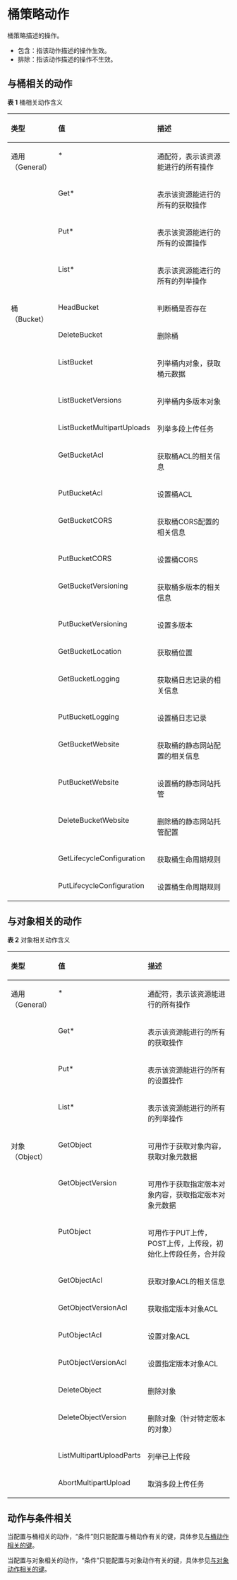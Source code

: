 # 桶策略动作<a name="obs_03_0051"></a>

桶策略描述的操作。

-   包含：指该动作描述的操作生效。
-   排除：指该动作描述的操作不生效。

## 与桶相关的动作<a name="section88267409555"></a>

**表 1**  桶相关动作含义

<a name="table920323804812"></a>
<table><thead align="left"><tr id="row2209143874812"><th class="cellrowborder" valign="top" width="16.16%" id="mcps1.2.4.1.1"><p id="p121253813485"><a name="p121253813485"></a><a name="p121253813485"></a>类型</p>
</th>
<th class="cellrowborder" valign="top" width="30.3%" id="mcps1.2.4.1.2"><p id="p121419386482"><a name="p121419386482"></a><a name="p121419386482"></a>值</p>
</th>
<th class="cellrowborder" valign="top" width="53.54%" id="mcps1.2.4.1.3"><p id="p19217123812487"><a name="p19217123812487"></a><a name="p19217123812487"></a>描述</p>
</th>
</tr>
</thead>
<tbody><tr id="row1217738114810"><td class="cellrowborder" rowspan="4" valign="top" width="16.16%" headers="mcps1.2.4.1.1 "><p id="p112208381483"><a name="p112208381483"></a><a name="p112208381483"></a>通用（General）</p>
</td>
<td class="cellrowborder" valign="top" width="30.3%" headers="mcps1.2.4.1.2 "><p id="p022283814480"><a name="p022283814480"></a><a name="p022283814480"></a>*</p>
</td>
<td class="cellrowborder" valign="top" width="53.54%" headers="mcps1.2.4.1.3 "><p id="p19225038104814"><a name="p19225038104814"></a><a name="p19225038104814"></a>通配符，表示该资源能进行的所有操作</p>
</td>
</tr>
<tr id="row1222613385483"><td class="cellrowborder" valign="top" headers="mcps1.2.4.1.1 "><p id="p202271238114813"><a name="p202271238114813"></a><a name="p202271238114813"></a>Get*</p>
</td>
<td class="cellrowborder" valign="top" headers="mcps1.2.4.1.2 "><p id="p222812386488"><a name="p222812386488"></a><a name="p222812386488"></a>表示该资源能进行的所有的获取操作</p>
</td>
</tr>
<tr id="row1423013874812"><td class="cellrowborder" valign="top" headers="mcps1.2.4.1.1 "><p id="p1023013844815"><a name="p1023013844815"></a><a name="p1023013844815"></a>Put*</p>
</td>
<td class="cellrowborder" valign="top" headers="mcps1.2.4.1.2 "><p id="p5232163814483"><a name="p5232163814483"></a><a name="p5232163814483"></a>表示该资源能进行的所有的设置操作</p>
</td>
</tr>
<tr id="row223433816489"><td class="cellrowborder" valign="top" headers="mcps1.2.4.1.1 "><p id="p1023513844812"><a name="p1023513844812"></a><a name="p1023513844812"></a>List*</p>
</td>
<td class="cellrowborder" valign="top" headers="mcps1.2.4.1.2 "><p id="p1723523834818"><a name="p1723523834818"></a><a name="p1723523834818"></a>表示该资源能进行的所有的列举操作</p>
</td>
</tr>
<tr id="row19236438174819"><td class="cellrowborder" rowspan="19" valign="top" width="16.16%" headers="mcps1.2.4.1.1 "><p id="p1423973844812"><a name="p1423973844812"></a><a name="p1423973844812"></a>桶（Bucket）</p>
</td>
<td class="cellrowborder" valign="top" width="30.3%" headers="mcps1.2.4.1.2 "><p id="p16537182819490"><a name="p16537182819490"></a><a name="p16537182819490"></a>HeadBucket</p>
</td>
<td class="cellrowborder" valign="top" width="53.54%" headers="mcps1.2.4.1.3 "><p id="p15536132812494"><a name="p15536132812494"></a><a name="p15536132812494"></a>判断桶是否存在</p>
</td>
</tr>
<tr id="row9558182318498"><td class="cellrowborder" valign="top" headers="mcps1.2.4.1.1 "><p id="p72401338154812"><a name="p72401338154812"></a><a name="p72401338154812"></a>DeleteBucket</p>
</td>
<td class="cellrowborder" valign="top" headers="mcps1.2.4.1.2 "><p id="p8240103874817"><a name="p8240103874817"></a><a name="p8240103874817"></a>删除桶</p>
</td>
</tr>
<tr id="row1124217389489"><td class="cellrowborder" valign="top" headers="mcps1.2.4.1.1 "><p id="p22425389484"><a name="p22425389484"></a><a name="p22425389484"></a>ListBucket</p>
</td>
<td class="cellrowborder" valign="top" headers="mcps1.2.4.1.2 "><p id="p1824533813486"><a name="p1824533813486"></a><a name="p1824533813486"></a>列举桶内对象，获取桶元数据</p>
</td>
</tr>
<tr id="row15246183864820"><td class="cellrowborder" valign="top" headers="mcps1.2.4.1.1 "><p id="p14247538104817"><a name="p14247538104817"></a><a name="p14247538104817"></a>ListBucketVersions</p>
</td>
<td class="cellrowborder" valign="top" headers="mcps1.2.4.1.2 "><p id="p12481638184820"><a name="p12481638184820"></a><a name="p12481638184820"></a>列举桶内多版本对象</p>
</td>
</tr>
<tr id="row725053824811"><td class="cellrowborder" valign="top" headers="mcps1.2.4.1.1 "><p id="p2250438154816"><a name="p2250438154816"></a><a name="p2250438154816"></a>ListBucketMultipartUploads</p>
</td>
<td class="cellrowborder" valign="top" headers="mcps1.2.4.1.2 "><p id="p225210385481"><a name="p225210385481"></a><a name="p225210385481"></a>列举多段上传任务</p>
</td>
</tr>
<tr id="row52521384484"><td class="cellrowborder" valign="top" headers="mcps1.2.4.1.1 "><p id="p5255143824811"><a name="p5255143824811"></a><a name="p5255143824811"></a>GetBucketAcl</p>
</td>
<td class="cellrowborder" valign="top" headers="mcps1.2.4.1.2 "><p id="p13255138194816"><a name="p13255138194816"></a><a name="p13255138194816"></a>获取桶ACL的相关信息</p>
</td>
</tr>
<tr id="row1225693813486"><td class="cellrowborder" valign="top" headers="mcps1.2.4.1.1 "><p id="p202580389485"><a name="p202580389485"></a><a name="p202580389485"></a>PutBucketAcl</p>
</td>
<td class="cellrowborder" valign="top" headers="mcps1.2.4.1.2 "><p id="p202595387489"><a name="p202595387489"></a><a name="p202595387489"></a>设置桶ACL</p>
</td>
</tr>
<tr id="row1326043811489"><td class="cellrowborder" valign="top" headers="mcps1.2.4.1.1 "><p id="p4260103818485"><a name="p4260103818485"></a><a name="p4260103818485"></a>GetBucketCORS</p>
</td>
<td class="cellrowborder" valign="top" headers="mcps1.2.4.1.2 "><p id="p102638383485"><a name="p102638383485"></a><a name="p102638383485"></a>获取桶CORS配置的相关信息</p>
</td>
</tr>
<tr id="row1526315385481"><td class="cellrowborder" valign="top" headers="mcps1.2.4.1.1 "><p id="p1726533844816"><a name="p1726533844816"></a><a name="p1726533844816"></a>PutBucketCORS</p>
</td>
<td class="cellrowborder" valign="top" headers="mcps1.2.4.1.2 "><p id="p32651738164810"><a name="p32651738164810"></a><a name="p32651738164810"></a>设置桶CORS</p>
</td>
</tr>
<tr id="row1326903854811"><td class="cellrowborder" valign="top" headers="mcps1.2.4.1.1 "><p id="p2270738184813"><a name="p2270738184813"></a><a name="p2270738184813"></a>GetBucketVersioning</p>
</td>
<td class="cellrowborder" valign="top" headers="mcps1.2.4.1.2 "><p id="p15271103884815"><a name="p15271103884815"></a><a name="p15271103884815"></a>获取桶多版本的相关信息</p>
</td>
</tr>
<tr id="row027243814820"><td class="cellrowborder" valign="top" headers="mcps1.2.4.1.1 "><p id="p72731138164814"><a name="p72731138164814"></a><a name="p72731138164814"></a>PutBucketVersioning</p>
</td>
<td class="cellrowborder" valign="top" headers="mcps1.2.4.1.2 "><p id="p12755383484"><a name="p12755383484"></a><a name="p12755383484"></a>设置多版本</p>
</td>
</tr>
<tr id="row1027553817486"><td class="cellrowborder" valign="top" headers="mcps1.2.4.1.1 "><p id="p142774389487"><a name="p142774389487"></a><a name="p142774389487"></a>GetBucketLocation</p>
</td>
<td class="cellrowborder" valign="top" headers="mcps1.2.4.1.2 "><p id="p92785387488"><a name="p92785387488"></a><a name="p92785387488"></a>获取桶位置</p>
</td>
</tr>
<tr id="row14289183815481"><td class="cellrowborder" valign="top" headers="mcps1.2.4.1.1 "><p id="p929115389484"><a name="p929115389484"></a><a name="p929115389484"></a>GetBucketLogging</p>
</td>
<td class="cellrowborder" valign="top" headers="mcps1.2.4.1.2 "><p id="p182921738164816"><a name="p182921738164816"></a><a name="p182921738164816"></a>获取桶日志记录的相关信息</p>
</td>
</tr>
<tr id="row429333817481"><td class="cellrowborder" valign="top" headers="mcps1.2.4.1.1 "><p id="p429473816481"><a name="p429473816481"></a><a name="p429473816481"></a>PutBucketLogging</p>
</td>
<td class="cellrowborder" valign="top" headers="mcps1.2.4.1.2 "><p id="p629613387484"><a name="p629613387484"></a><a name="p629613387484"></a>设置桶日志记录</p>
</td>
</tr>
<tr id="row13296238174819"><td class="cellrowborder" valign="top" headers="mcps1.2.4.1.1 "><p id="p182971638174815"><a name="p182971638174815"></a><a name="p182971638174815"></a>GetBucketWebsite</p>
</td>
<td class="cellrowborder" valign="top" headers="mcps1.2.4.1.2 "><p id="p62999389485"><a name="p62999389485"></a><a name="p62999389485"></a>获取桶的静态网站配置的相关信息</p>
</td>
</tr>
<tr id="row42991381482"><td class="cellrowborder" valign="top" headers="mcps1.2.4.1.1 "><p id="p1330033864810"><a name="p1330033864810"></a><a name="p1330033864810"></a>PutBucketWebsite</p>
</td>
<td class="cellrowborder" valign="top" headers="mcps1.2.4.1.2 "><p id="p33031838144813"><a name="p33031838144813"></a><a name="p33031838144813"></a>设置桶的静态网站托管</p>
</td>
</tr>
<tr id="row1330323818482"><td class="cellrowborder" valign="top" headers="mcps1.2.4.1.1 "><p id="p23051638114810"><a name="p23051638114810"></a><a name="p23051638114810"></a>DeleteBucketWebsite</p>
</td>
<td class="cellrowborder" valign="top" headers="mcps1.2.4.1.2 "><p id="p6307163815482"><a name="p6307163815482"></a><a name="p6307163815482"></a>删除桶的静态网站托管配置</p>
</td>
</tr>
<tr id="row1630743844816"><td class="cellrowborder" valign="top" headers="mcps1.2.4.1.1 "><p id="p103082386484"><a name="p103082386484"></a><a name="p103082386484"></a>GetLifecycleConfiguration</p>
</td>
<td class="cellrowborder" valign="top" headers="mcps1.2.4.1.2 "><p id="p15309143817486"><a name="p15309143817486"></a><a name="p15309143817486"></a>获取桶生命周期规则</p>
</td>
</tr>
<tr id="row1831133815482"><td class="cellrowborder" valign="top" headers="mcps1.2.4.1.1 "><p id="p331363815484"><a name="p331363815484"></a><a name="p331363815484"></a>PutLifecycleConfiguration</p>
</td>
<td class="cellrowborder" valign="top" headers="mcps1.2.4.1.2 "><p id="p1431310386487"><a name="p1431310386487"></a><a name="p1431310386487"></a>设置桶生命周期规则</p>
</td>
</tr>
</tbody>
</table>

## 与对象相关的动作<a name="section387654045518"></a>

**表 2**  对象相关动作含义

<a name="table88791540115516"></a>
<table><thead align="left"><tr id="row25894165514"><th class="cellrowborder" valign="top" width="16.16%" id="mcps1.2.4.1.1"><p id="p8581441135518"><a name="p8581441135518"></a><a name="p8581441135518"></a>类型</p>
</th>
<th class="cellrowborder" valign="top" width="30.3%" id="mcps1.2.4.1.2"><p id="p058041135513"><a name="p058041135513"></a><a name="p058041135513"></a>值</p>
</th>
<th class="cellrowborder" valign="top" width="53.54%" id="mcps1.2.4.1.3"><p id="p145815414552"><a name="p145815414552"></a><a name="p145815414552"></a>描述</p>
</th>
</tr>
</thead>
<tbody><tr id="row155884117557"><td class="cellrowborder" rowspan="4" valign="top" width="16.16%" headers="mcps1.2.4.1.1 "><p id="p1058241195515"><a name="p1058241195515"></a><a name="p1058241195515"></a>通用（General）</p>
</td>
<td class="cellrowborder" valign="top" width="30.3%" headers="mcps1.2.4.1.2 "><p id="p45874113557"><a name="p45874113557"></a><a name="p45874113557"></a>*</p>
</td>
<td class="cellrowborder" valign="top" width="53.54%" headers="mcps1.2.4.1.3 "><p id="p758154165519"><a name="p758154165519"></a><a name="p758154165519"></a>通配符，表示该资源能进行的所有操作</p>
</td>
</tr>
<tr id="row6580418558"><td class="cellrowborder" valign="top" headers="mcps1.2.4.1.1 "><p id="p185854185510"><a name="p185854185510"></a><a name="p185854185510"></a>Get*</p>
</td>
<td class="cellrowborder" valign="top" headers="mcps1.2.4.1.2 "><p id="p15586410554"><a name="p15586410554"></a><a name="p15586410554"></a>表示该资源能进行的所有的获取操作</p>
</td>
</tr>
<tr id="row1158741135513"><td class="cellrowborder" valign="top" headers="mcps1.2.4.1.1 "><p id="p1258104185510"><a name="p1258104185510"></a><a name="p1258104185510"></a>Put*</p>
</td>
<td class="cellrowborder" valign="top" headers="mcps1.2.4.1.2 "><p id="p959124175513"><a name="p959124175513"></a><a name="p959124175513"></a>表示该资源能进行的所有的设置操作</p>
</td>
</tr>
<tr id="row75994105519"><td class="cellrowborder" valign="top" headers="mcps1.2.4.1.1 "><p id="p195904175510"><a name="p195904175510"></a><a name="p195904175510"></a>List*</p>
</td>
<td class="cellrowborder" valign="top" headers="mcps1.2.4.1.2 "><p id="p859174119557"><a name="p859174119557"></a><a name="p859174119557"></a>表示该资源能进行的所有的列举操作</p>
</td>
</tr>
<tr id="row359114115558"><td class="cellrowborder" rowspan="11" valign="top" width="16.16%" headers="mcps1.2.4.1.1 "><p id="p15591541115510"><a name="p15591541115510"></a><a name="p15591541115510"></a>对象（Object）</p>
</td>
<td class="cellrowborder" valign="top" width="30.3%" headers="mcps1.2.4.1.2 "><p id="p175913414551"><a name="p175913414551"></a><a name="p175913414551"></a>GetObject</p>
</td>
<td class="cellrowborder" valign="top" width="53.54%" headers="mcps1.2.4.1.3 "><p id="p1959641165513"><a name="p1959641165513"></a><a name="p1959641165513"></a>可用作于获取对象内容，获取对象元数据</p>
</td>
</tr>
<tr id="row259154110554"><td class="cellrowborder" valign="top" headers="mcps1.2.4.1.1 "><p id="p9590415556"><a name="p9590415556"></a><a name="p9590415556"></a>GetObjectVersion</p>
</td>
<td class="cellrowborder" valign="top" headers="mcps1.2.4.1.2 "><p id="p195944165511"><a name="p195944165511"></a><a name="p195944165511"></a>可用作于获取指定版本对象内容，获取指定版本对象元数据</p>
</td>
</tr>
<tr id="row1359154110552"><td class="cellrowborder" valign="top" headers="mcps1.2.4.1.1 "><p id="p25919418556"><a name="p25919418556"></a><a name="p25919418556"></a>PutObject</p>
</td>
<td class="cellrowborder" valign="top" headers="mcps1.2.4.1.2 "><p id="p146044145514"><a name="p146044145514"></a><a name="p146044145514"></a>可用作于PUT上传，POST上传，上传段，初始化上传段任务，合并段</p>
</td>
</tr>
<tr id="row1760184113559"><td class="cellrowborder" valign="top" headers="mcps1.2.4.1.1 "><p id="p8601941145516"><a name="p8601941145516"></a><a name="p8601941145516"></a>GetObjectAcl</p>
</td>
<td class="cellrowborder" valign="top" headers="mcps1.2.4.1.2 "><p id="p2601441145512"><a name="p2601441145512"></a><a name="p2601441145512"></a>获取对象ACL的相关信息</p>
</td>
</tr>
<tr id="row760124112553"><td class="cellrowborder" valign="top" headers="mcps1.2.4.1.1 "><p id="p156074113559"><a name="p156074113559"></a><a name="p156074113559"></a>GetObjectVersionAcl</p>
</td>
<td class="cellrowborder" valign="top" headers="mcps1.2.4.1.2 "><p id="p360144110556"><a name="p360144110556"></a><a name="p360144110556"></a>获取指定版本对象ACL</p>
</td>
</tr>
<tr id="row860241165519"><td class="cellrowborder" valign="top" headers="mcps1.2.4.1.1 "><p id="p560164155511"><a name="p560164155511"></a><a name="p560164155511"></a>PutObjectAcl</p>
</td>
<td class="cellrowborder" valign="top" headers="mcps1.2.4.1.2 "><p id="p960144111551"><a name="p960144111551"></a><a name="p960144111551"></a>设置对象ACL</p>
</td>
</tr>
<tr id="row4601441195516"><td class="cellrowborder" valign="top" headers="mcps1.2.4.1.1 "><p id="p06014415553"><a name="p06014415553"></a><a name="p06014415553"></a>PutObjectVersionAcl</p>
</td>
<td class="cellrowborder" valign="top" headers="mcps1.2.4.1.2 "><p id="p11602041175518"><a name="p11602041175518"></a><a name="p11602041175518"></a>设置指定版本对象ACL</p>
</td>
</tr>
<tr id="row1760941115511"><td class="cellrowborder" valign="top" headers="mcps1.2.4.1.1 "><p id="p1960134114553"><a name="p1960134114553"></a><a name="p1960134114553"></a>DeleteObject</p>
</td>
<td class="cellrowborder" valign="top" headers="mcps1.2.4.1.2 "><p id="p06018412554"><a name="p06018412554"></a><a name="p06018412554"></a>删除对象</p>
</td>
</tr>
<tr id="row961154113550"><td class="cellrowborder" valign="top" headers="mcps1.2.4.1.1 "><p id="p1661154175517"><a name="p1661154175517"></a><a name="p1661154175517"></a>DeleteObjectVersion</p>
</td>
<td class="cellrowborder" valign="top" headers="mcps1.2.4.1.2 "><p id="p176111415555"><a name="p176111415555"></a><a name="p176111415555"></a>删除对象（针对特定版本的对象）</p>
</td>
</tr>
<tr id="row14611141175514"><td class="cellrowborder" valign="top" headers="mcps1.2.4.1.1 "><p id="p46144185515"><a name="p46144185515"></a><a name="p46144185515"></a>ListMultipartUploadParts</p>
</td>
<td class="cellrowborder" valign="top" headers="mcps1.2.4.1.2 "><p id="p061541175517"><a name="p061541175517"></a><a name="p061541175517"></a>列举已上传段</p>
</td>
</tr>
<tr id="row186115410551"><td class="cellrowborder" valign="top" headers="mcps1.2.4.1.1 "><p id="p76164135517"><a name="p76164135517"></a><a name="p76164135517"></a>AbortMultipartUpload</p>
</td>
<td class="cellrowborder" valign="top" headers="mcps1.2.4.1.2 "><p id="p1861641145510"><a name="p1861641145510"></a><a name="p1861641145510"></a>取消多段上传任务</p>
</td>
</tr>
</tbody>
</table>

## 动作与条件相关<a name="section11466416134310"></a>

当配置与桶相关的动作，“条件”则只能配置与桶动作有关的键，具体参见[与桶动作相关的键](桶策略条件.md#table1972610267573)。

当配置与对象相关的动作，“条件”只能配置与对象动作有关的键，具体参见[与对象动作相关的键](桶策略条件.md#table14742526145718)。

